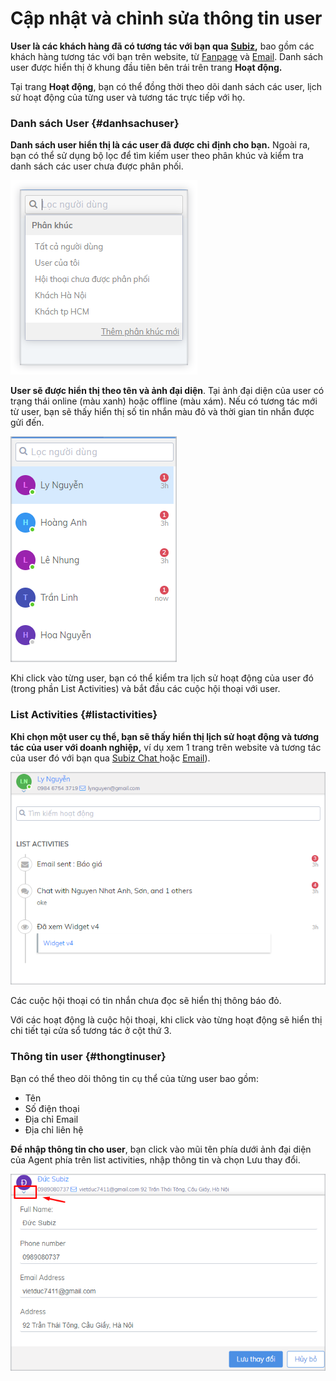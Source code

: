 # Cập nhật và chỉnh sửa thông tin user

**User là các khách hàng đã có tương tác với bạn qua** [**Subiz**](https://subiz.com/vi/)**,** bao gồm các khách hàng tương tác với bạn trên website, từ [Fanpage](https://subiz.com/vi/facebook-messenger.html) và [Email](https://subiz.com/vi/email.html). Danh sách user được hiển thị ở khung đầu tiên bên trái trên trang **Hoạt động.**

Tại trang **Hoạt động**, bạn có thể đồng thời theo dõi danh sách các user, lịch sử hoạt động của từng user và tương tác trực tiếp với họ.

### **Danh sách User** {#danhsachuser}

**Danh sách user hiển thị là các user đã được chỉ định cho bạn.** Ngoài ra, bạn có thể sử dụng bộ lọc để tìm kiếm user theo phân khúc và kiểm tra danh sách các user chưa được phân phối.

![T&#xEC;m ki&#x1EBF;m user theo c&#xE1;c ph&#xE2;n kh&#xFA;c](../../.gitbook/assets/list-user.png)

**User sẽ được hiển thị theo tên và ảnh đại diện**. Tại ảnh đại diện của user có trạng thái online \(màu xanh\) hoặc offline \(màu xám\). Nếu có tương tác mới từ user, bạn sẽ thấy hiển thị số tin nhắn màu đỏ và thời gian tin nhắn được gửi đến.

![Danh s&#xE1;ch user](../../.gitbook/assets/user-list.png)

Khi click vào từng user, bạn có thể kiểm tra lịch sử hoạt động của user đó \(trong phần List Activities\) và bắt đầu các cuộc hội thoại với user.

### **List Activities** {#listactivities}

**Khi chọn một user cụ thể, bạn sẽ thấy hiển thị lịch sử hoạt động và tương tác của user với doanh nghiệp,** ví dụ xem 1 trang trên website và tương tác của user đó với bạn qua [Subiz Chat ](https://subiz.com/vi/live-chat.html)hoặc [Email](https://subiz.com/vi/email.html)\).

![C&#xE1;c ho&#x1EA1;t &#x111;&#x1ED9;ng c&#x1EE7;a user](../../.gitbook/assets/list-acivities.png)

Các cuộc hội thoại có tin nhắn chưa đọc sẽ hiển thị thông báo đỏ.

Với các hoạt động là cuộc hội thoại, khi click vào từng hoạt động sẽ hiển thị chi tiết tại cửa sổ tương tác ở cột thứ 3.

### **Thông tin user** {#thongtinuser}

Bạn có thể theo dõi thông tin cụ thể của từng user bao gồm:

* Tên
* Số điện thoại
* Địa chỉ Email
* Địa chỉ liên hệ

**Để nhập thông tin cho user**, bạn click vào mũi tên phía dưới ảnh đại diện của Agent phía trên list activities, nhập thông tin và chọn Lưu thay đổi.

![C&#x1EAD;p nh&#x1EAD;t th&#xF4;ng tin user](../../.gitbook/assets/cap-nhat-thong-tin-user.png)

